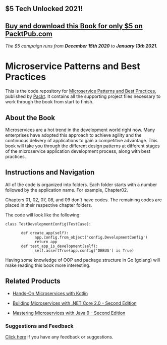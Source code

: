 ## $5 Tech Unlocked 2021!
[Buy and download this Book for only $5 on PacktPub.com](https://www.packtpub.com/product/microservice-patterns-and-best-practices/9781788474030)
-----
*The $5 campaign         runs from __December 15th 2020__ to __January 13th 2021.__*

# Microservice Patterns and Best Practices
This is the code repository for [Microservice Patterns and Best Practices](https://www.packtpub.com/application-development/microservice-patterns-and-best-practices?utm_source=github&utm_medium=repository&utm_campaign=9781788474030), published by [Packt](https://www.packtpub.com/?utm_source=github). It contains all the supporting project files necessary to work through the book from start to finish.
## About the Book
Microservices are a hot trend in the development world right now. Many enterprises have adopted this approach to achieve agility and the continuous delivery of applications to gain a competitive advantage. This book will take you through the different design patterns at different stages of the microservice application development process, along with best practices.
## Instructions and Navigation
All of the code is organized into folders. Each folder starts with a number followed by the application name. For example, Chapter02.

Chapters 01, 02, 07, 08, and 09 don't have codes.
The remaining codes are placed in their respective chapter folders.

The code will look like the following:
```
class TestDevelopmentConfig(TestCase):
     
       def create_app(self):
             app.config.from_object('config.DevelopmentConfig')
             return app
       def test_app_is_development(self):
             self.assertTrue(app.config['DEBUG'] is True)
```

Having some knowledge of OOP and package structure in Go (golang) will make reading this book more interesting.

## Related Products
* [Hands-On Microservices with Kotlin](https://www.packtpub.com/web-development/microservices-kotlin?utm_source=github&utm_medium=repository&utm_campaign=9781788471459)

* [Building Microservices with .NET Core 2.0 - Second Edition](https://www.packtpub.com/application-development/building-microservices-net-core-20-second-edition?utm_source=github&utm_medium=repository&utm_campaign=9781788393331)

* [Mastering Microservices with Java 9 - Second Edition](https://www.packtpub.com/application-development/mastering-microservices-java-9-second-edition?utm_source=github&utm_medium=repository&utm_campaign=9781787281448)

### Suggestions and Feedback
[Click here](https://docs.google.com/forms/d/e/1FAIpQLSe5qwunkGf6PUvzPirPDtuy1Du5Rlzew23UBp2S-P3wB-GcwQ/viewform) if you have any feedback or suggestions.
